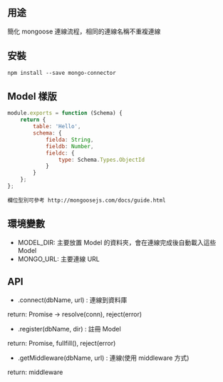 ## 用途
簡化 mongoose 連線流程，相同的連線名稱不重複連線

## 安裝
```shell
npm install --save mongo-connector
```

## Model 樣版
```javascript
module.exports = function (Schema) {
    return {
        table: 'Hello',
        schema: {
            fielda: String,
            fieldb: Number,
            fieldc: {
                type: Schema.Types.ObjectId
            }
        }
    };
};
```

```
欄位型別可參考 http://mongoosejs.com/docs/guide.html
```

## 環境變數
- MODEL_DIR: 主要放置 Model 的資料夾，會在連線完成後自動載入這些 Model
- MONGO_URL: 主要連線 URL

## API
- .connect(dbName, url) : 連線到資料庫

return: Promise -> resolve(conn), reject(error)

- .register(dbName, dir) : 註冊 Model

return: Promise, fullfill(), reject(error)

- .getMiddleware(dbName, url) : 連線(使用 middleware 方式)

return: middleware